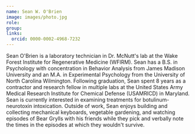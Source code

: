 ```yaml
---
name: Sean W. O'Brien
image: images/photo.jpg
role: 
group: 
links:
  orcid: 0000-0002-4968-7232
---
```


Sean O'Brien is a laboratory technician in Dr. McNutt's lab at the Wake Forest Institute for Regenerative Medicine (WFIRM). Sean has a B.S. in Psychology with concentration in Behavior Analysis from James Madison University and an M.A. in Experimental Psychology from the University of North Carolina Wilmington. Following graduation, Sean spent 8 years as a contractor and research fellow in multiple labs at the United States Army Medical Research Institute for Chemical Defense (USAMRICD) in Maryland. Sean is currently interested in examining treatments for botulinum-neurotoxin intoxication. Outside of work, Sean enjoys building and collecting mechanical keyboards, vegetable gardening, and watching episodes of Bear Grylls with his friends while they pick and verbally note the times in the episodes at which they wouldn't survive.  
